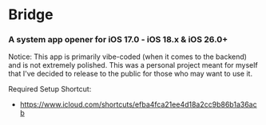 # Bridge
### A system app opener for iOS 17.0 - iOS 18.x & iOS 26.0+

Notice: This app is primarily vibe-coded (when it comes to the backend) and is not extremely polished. This was a personal project meant for myself that I've decided to release to the public for those who may want to use it. 

Required Setup Shortcut:
* https://www.icloud.com/shortcuts/efba4fca21ee4d18a2cc9b86b1a36acb
